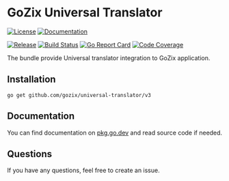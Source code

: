 # GoZix Universal Translator

[documentation-img]: https://img.shields.io/badge/godoc-reference-blue.svg?color=24B898&style=for-the-badge&logo=go&logoColor=ffffff
[documentation-url]: https://pkg.go.dev/github.com/gozix/universal-translator/v3
[license-img]: https://img.shields.io/github/license/gozix/universal-translator.svg?style=for-the-badge
[license-url]: https://github.com/gozix/universal-translator/blob/master/LICENSE
[release-img]: https://img.shields.io/github/tag/gozix/universal-translator.svg?label=release&color=24B898&logo=github&style=for-the-badge
[release-url]: https://github.com/gozix/universal-translator/releases/latest
[build-status-img]: https://img.shields.io/github/actions/workflow/status/gozix/universal-translator/go.yml?logo=github&style=for-the-badge
[build-status-url]: https://github.com/gozix/universal-translator/actions
[go-report-img]: https://img.shields.io/badge/go%20report-A%2B-green?style=for-the-badge
[go-report-url]: https://goreportcard.com/report/github.com/gozix/universal-translator
[code-coverage-img]: https://img.shields.io/codecov/c/github/gozix/universal-translator.svg?style=for-the-badge&logo=codecov
[code-coverage-url]: https://codecov.io/gh/gozix/universal-translator

[![License][license-img]][license-url]
[![Documentation][documentation-img]][documentation-url]

[![Release][release-img]][release-url]
[![Build Status][build-status-img]][build-status-url]
[![Go Report Card][go-report-img]][go-report-url]
[![Code Coverage][code-coverage-img]][code-coverage-url]

The bundle provide Universal translator integration to GoZix application.

## Installation

```shell
go get github.com/gozix/universal-translator/v3
```

## Documentation

You can find documentation on [pkg.go.dev][documentation-url] and read source code if needed.

## Questions

If you have any questions, feel free to create an issue.
